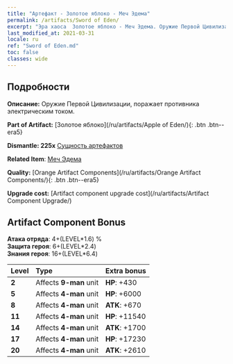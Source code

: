 ```yaml
---
title: "Артефакт - Золотое яблоко - Меч Эдема"
permalink: /artifacts/Sword of Eden/
excerpt: "Эра хаоса  Золотое яблоко - Меч Эдема. Оружие Первой Цивилизации, поражает противника электрическим током."
last_modified_at: 2021-03-31
locale: ru
ref: "Sword of Eden.md"
toc: false
classes: wide
---
```




## Подробности

 **Описание:** Оружие Первой Цивилизации, поражает противника электрическим током.

 **Part of Artifact:** [Золотое яблоко](/ru/artifacts/Apple of Eden/){: .btn .btn--era5}

 **Dismantle: 225x** [Сущность артефактов](/ru/Items/con_905/)

 **Related Item**: [Меч Эдема](/ru/Items/art_185/)

 **Quality:** [Orange Artifact Components](/ru/artifacts/Orange Artifact Components/){: .btn .btn--era5}

 **Upgrade cost:** [Artifact component upgrade cost](/ru/artifacts/Artifact Component Upgrade/)

## Artifact Component Bonus

  **Атака отряда**: 4+(LEVEL\*1.6) %<br/>**Защита героя**: 6+(LEVEL\*2.4)<br/>**Знания героя**: 16+(LEVEL\*6.4)

  |  Level  | Type |    Extra bonus  | 
  |:--------|:-----|:----------------| 
  | **2** | Affects **9-man** unit | **HP**: +430 | 
  | **5** | Affects **4-man** unit | **HP**: +6000 | 
  | **8** | Affects **4-man** unit | **ATK**: +670 | 
  | **11** | Affects **4-man** unit | **HP**: +11540 | 
  | **14** | Affects **4-man** unit | **ATK**: +1700 | 
  | **17** | Affects **4-man** unit | **HP**: +17230 | 
  | **20** | Affects **4-man** unit | **ATK**: +2610 | 
